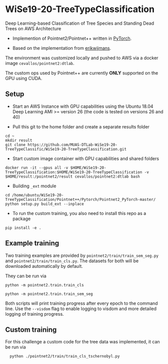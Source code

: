 
# WiSe19-20-TreeTypeClassification



Deep Learning-based Classification of Tree Species and Standing Dead Trees on AWS Architecture

* Implemention of Pointnet2/Pointnet++ written in [PyTorch](http://pytorch.org).

* Based on the implementation from [erikwijmans](https://github.com/erikwijmans/Pointnet2_PyTorch).


The environment was customized locally and pushed to AWS via a docker image ``cevallos/pointnet2:dtlab``.


The custom ops used by Pointnet++ are currently **ONLY** supported on the GPU using CUDA.

Setup
-----

* Start an AWS Instance with GPU capabilities using the Ubuntu 18.04 Deep Learning AMI >= version 26 (the code is tested on versions 26 and 40)

* Pull this git to the home folder and create a separate results folder

````
cd ~
mkdir result
git clone https://github.com/MUAS-DTLab-WiSe19-20-TreeTypeClassific/WiSe19-20-TreeTypeClassification.git 
````

* Start custom image container with GPU capabilities and shared folders

````
docker run -it --gpus all -v $HOME/WiSe19-20-TreeTypeClassification:$HOME/WiSe19-20-TreeTypeClassification -v $HOME/result:/pointnet2/result cevallos/pointnet2:dtlab bash
````
    
* Building `_ext` module



````
cd /home/ubuntu/WiSe19-20-TreeTypeClassification/Pointnet++/Pytorch/Pointnet2_PyTorch-master/
python setup.py build_ext --inplace
````

* To run the custom training, you also need to install this repo as a package

````
pip install -e .
````


Example training
------------------

Two training examples are provided by ``pointnet2/train/train_sem_seg.py`` and ``pointnet2/train/train_cls.py``.
The datasets for both will be downloaded automatically by default.


They can be run via

````
python -m pointnet2.train.train_cls

python -m pointnet2.train.train_sem_seg
````

Both scripts will print training progress after every epoch to the command line.  Use the ``--visdom`` flag to
enable logging to visdom and more detailed logging of training progress.

Custom training
------------------

For this challenge a custom code for the tree data was implemented, it can be run via
````
  python ./pointnet2/train/train_cls_tschernobyl.py
````
